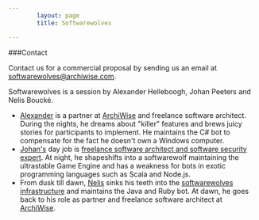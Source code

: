 ```yaml
---
        layout: page
        title: Softwarewolves

---
```


###Contact

<style typ="text/css">
    #menu_contact, #menu_contact a, #menu_contact a:visited, #menu_contact a:hover {
        background: #202021;
        color:white;
        font-weight:normal;
    }
</style>
Contact us for a commercial proposal by sending us an email at <softwarewolves@archiwise.com>.

Softwarewolves is a session by Alexander Helleboogh, Johan Peeters and Nelis Bouck&eacute;.
- [Alexander](http://be.linkedin.com/in/alexanderhelleboogh) is a partner at [ArchiWise](http://www.archiwise.com) and freelance software architect. During the nights, he dreams about "killer" features and brews juicy stories for participants to implement. He maintains the C# bot to compensate for the fact he doesn't own a Windows computer.
- [Johan's](http://be.linkedin.com/in/johanpeeters) day job is [freelance software architect and software security expert](http://johanpeeters.com). At night, he shapeshifts into a softwarewolf maintaining the ultrastable Game Engine and has a weakness for bots in exotic programming languages such as Scala and Node.js.
- From dusk till dawn, [Nelis](http://www.linkedin.com/in/nelis) sinks his teeth into the [softwarewolves infrastructure](game.html) and maintains the Java and Ruby bot. At dawn, he goes back to his role as partner and freelance software architect at [ArchiWise](http://www.archiwise.com).
